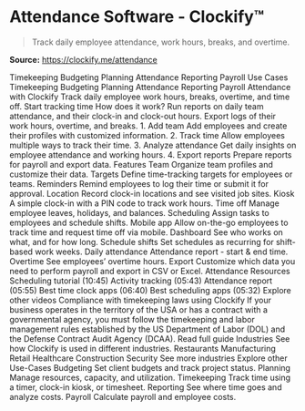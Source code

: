 # Attendance Software - Clockify™

> Track daily employee attendance, work hours, breaks, and overtime.

**Source:** https://clockify.me/attendance

Timekeeping
Budgeting
Planning
Attendance
Reporting
Payroll
Use Cases
Timekeeping
Budgeting
Planning
Attendance
Reporting
Payroll
Attendance with Clockify
Track daily employee work hours, breaks, overtime, and time off.
Start tracking time
How does it work?
Run reports on daily team attendance, and their clock-in and clock-out hours. Export logs of their work hours, overtime, and breaks.
1.
Add team
Add employees and create their profiles with customized information.
2.
Track time
Allow employees multiple ways to track their time.
3.
Analyze attendance
Get daily insights on employee attendance and working hours.
4.
Export reports
Prepare reports for payroll and export data.
Features
Team
Organize team profiles and customize their data.
Targets
Define time-tracking targets for employees or teams.
Reminders
Remind employees to log their time or submit it for approval.
Location
Record clock-in locations and see visited job sites.
Kiosk
A simple clock-in with a PIN code to track work hours.
Time off
Manage employee leaves, holidays, and balances.
Scheduling
Assign tasks to employees and schedule shifts.
Mobile app
Allow on-the-go employees to track time and request time off via mobile.
Dashboard
See who works on what, and for how long.
Schedule shifts
Set schedules as recurring for shift-based work weeks.
Daily attendance
Attendance report - start & end time.
Overtime
See employees’ overtime hours.
Export
Customize which data you need to perform payroll and export in CSV or Excel.
Attendance Resources
Scheduling tutorial (10:45)
Activity tracking (05:43)
Attendance report (05:55)
Best time clock apps (06:40)
Best scheduling apps (05:32)
Explore other videos
Compliance with timekeeping laws using Clockify
If your business operates in the territory of the USA or has a contract with a governmental agency, you must follow the timekeeping and labor management rules established by the US Department of Labor (DOL) and the Defense Contract Audit Agency (DCAA).
Read full guide
Industries
See how Clockify is used in different industries.
Restaurants
Manufacturing
Retail
Healthcare
Construction
Security
See more industries
Explore other Use-Cases
Budgeting
Set client budgets and track project status.
Planning
Manage resources, capacity, and utilization.
Timekeeping
Track time using a timer, clock-in kiosk, or timesheet.
Reporting
See where time goes and analyze costs.
Payroll
Calculate payroll and employee costs.